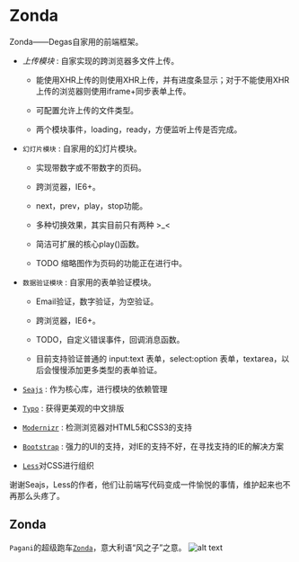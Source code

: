 Zonda
=====

Zonda——Degas自家用的前端框架。

- *上传模块* : 自家实现的跨浏览器多文件上传。

    + 能使用XHR上传的则使用XHR上传，并有进度条显示；对于不能使用XHR上传的浏览器则使用iframe+同步表单上传。

    + 可配置允许上传的文件类型。

    + 两个模块事件，loading，ready，方便监听上传是否完成。

- `幻灯片模块` : 自家用的幻灯片模块。

    + 实现带数字或不带数字的页码。

    + 跨浏览器，IE6+。

    + next，prev，play，stop功能。

    + 多种切换效果，其实目前只有两种 >_<

    + 简洁可扩展的核心play()函数。

    + TODO 缩略图作为页码的功能正在进行中。

- `数据验证模块` : 自家用的表单验证模块。

    + Email验证，数字验证，为空验证。

    + 跨浏览器，IE6+。

    + TODO，自定义错误事件，回调消息函数。

    + 目前支持验证普通的 input:text 表单，select:option 表单，textarea，以后会慢慢添加更多类型的表单验证。

- [`Seajs`](http://seajs.org/docs/#intro) : 作为核心库，进行模块的依赖管理

- [`Typo`](http://typo.sofish.de/) : 获得更美观的中文排版

- [`Modernizr`](http://modernizr.com/) : 检测浏览器对HTML5和CSS3的支持

- [`Bootstrap`](http://twitter.github.com/bootstrap/index.html) : 强力的UI的支持，对IE的支持不好，在寻找支持的IE的解决方案

- [`Less`](http://lesscss.org/)对CSS进行组织

谢谢Seajs，Less的作者，他们让前端写代码变成一件愉悦的事情，维护起来也不再那么头疼了。

## Zonda

`Pagani`的超级跑车[`Zonda`](http://www.pagani.com/zonda/default.aspx)，意大利语“风之子”之意。
![alt text](http://www.widescreenbackgrounds.net/wallpapers/background-widescreen-white-pagani-zonda-wallpapers.jpg 'Zonda')
